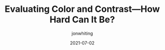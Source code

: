 ---
author: jonwhiting
date: 2021-07-02
permalink: false
publisher: webaim
tags:
  - accessibility
  - colors
  - contrast
target_url: https://webaim.org/blog/contrast-how-hard-can-it-be/
title: Evaluating Color and Contrast—How Hard Can It Be?
---